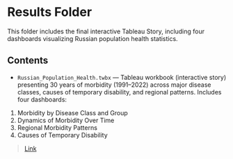 # Results Folder

This folder includes the final interactive Tableau Story, including four dashboards visualizing Russian population health statistics.

## Contents

- `Russian_Population_Health.twbx` — Tableau workbook (interactive story) presenting 30 years of morbidity (1991–2022) across major disease classes, causes of temporary disability, and regional patterns.
Includes four dashboards:
1. Morbidity by Disease Class and Group
2. Dynamics of Morbidity Over Time
3. Regional Morbidity Patterns
4. Causes of Temporary Disability

> [Link](https://public.tableau.com/app/profile/liubov.shubina/viz/Russian_Population_Health/health)
